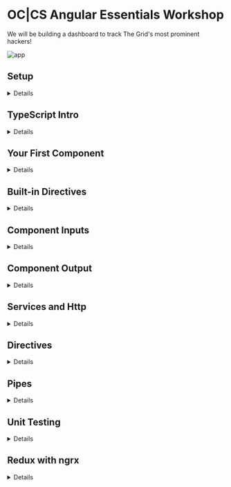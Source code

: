 # OC|CS Angular Essentials Workshop

We will be building a dashboard to track The Grid's most prominent hackers!

![app](https://raw.githubusercontent.com/victormejia/fluent-angular-testing-workshop/master/screenshots/app-screenshot.png)

## Setup
<details>
  <summary>Details</summary>

### 1. Please install the following on your machine:
  * Node 8.x
  * npm 5.x
  * Angular CLI: `npm install -g @angular/cli`
  * Latest Chrome
  * Latest Chrome Canary (Beta)
  * **highly** recommend downloading Visual Studio Code: https://code.visualstudio.com/
    * install the following extensions:
    * [EditorConfig](https://marketplace.visualstudio.com/items?itemName=EditorConfig.EditorConfig)
    * [TSLint](https://marketplace.visualstudio.com/items?itemName=eg2.tslint)
    * [Angular Language Service](https://marketplace.visualstudio.com/items?itemName=Angular.ng-template)
    * [angular2-inline](https://marketplace.visualstudio.com/items?itemName=natewallace.angular2-inline)
    * [Sass](https://marketplace.visualstudio.com/items?itemName=robinbentley.sass-indented)
    * [vscode-icons](https://marketplace.visualstudio.com/items?itemName=robertohuertasm.vscode-icons)

### 2. Scaffold a new Angular project using the CLI

```bash
ng new occs-workshop --style=scss --routing
```

This adds support for Sass and enables routing.

### 3. Install the following project dependencies:

```bash
npm install semantic-ui-card semantic-ui-input semantic-ui-reset semantic-ui-table npm-run-all json-server faker @types/faker -S
```

Configure the CLI to bundle the Semantic UI dependencies by updating the `styles` in `.angular-cli.json`

```js
"styles": [
  "styles.scss",
  "../node_modules/semantic-ui-table/table.min.css",
  "../node_modules/semantic-ui-reset/reset.min.css",
  "../node_modules/semantic-ui-input/input.min.css",
  "../node_modules/semantic-ui-card/card.min.css"
]
```

### 4. Configure json-server for a quick mock API

  * Grab `db.json` from this repo, and place it at the root of your project
  * Create a `proxy.conf.json` with the following contents:

```json
{
  "/api": {
    "target": "http://localhost:3000",
    "secure": false
  }
}
```

  * Create a `routes.json` with the following contents:

```json
{
  "/api/*": "/$1"
}
```

We have created a new API route `/api`, and the available route is `localhost:3000/api/hackers`. Since running `ng serve` spins up a webpack dev server, we run it with a proxy, so that that when we make a request to something like `localhost:4200/api/hackers`, it will route that to `localhost:3000/api/hackers`.

  * Configure the following `npm` scripts:

```json
"start": "run-p start:server start:client"
"start:client": "ng serve --proxy-config proxy.conf.json --open"
"start:server": "json-server --watch db.json --routes routes.json"
```

### 5. Add some quick styles:

  * Drop `<link href="https://fonts.googleapis.com/css?family=Titillium+Web" rel="stylesheet">` in your index.html
  * Add the following to `styles.scss`

```css
body {
  background-color: #f9f9f9 !important;
  font-size: 15px;
  font-family: 'Titillium Web', sans-serif !important;
}
```

### 6. Run it :boom:
Run `npm start`.

In your browser, `localhost:3000/api/hackers` should display the list of hackers:

![db](https://raw.githubusercontent.com/victormejia/occs-angular-workshop/setup/screenshots/db.png)

Your Angular app will be live at `localhost:4200`:

![app](https://raw.githubusercontent.com/victormejia/occs-angular-workshop/setup/screenshots/start.png)


Your changes should look like this: https://github.com/victormejia/occs-angular-workshop/commit/f62e54aa2ea924d8183687ef18290c81b78807bf
</details>

## TypeScript Intro

<details>
  <summary>Details</summary>

TypeScript is a typed superset of JavaScript. Your current JavaScript code will be understood by TS, and you can sprinkle in types as you'd like. JavaScript has types, but is dynamic and TS allows you to enforce typing at both dev and compile time.

Let's start with the built in types:

### `string`

```js
const name: string = 'Victor';
```

### `number`

```js
function add(x: number, y: number) {
  return x + y;
}
```

### `boolean`

```js
const married: boolean = true;
```

### `Array<T>` or `T[]`

```js
export class ProductListComponent {

  products: string[]

  constructor() {}
}
```

### `any`
You can declare a type to be of `any`:

```js
function clone(src: any) {
  ...
}
```

### `Object`
Or say it's an object:

```js
function clone(src: Object) {
  ...
}
```

## Beyond the basics

### you can specify that functions return a value

```js
function add(x, y): number {
  return x + y
}
```

### Property Initiliazers

Property initializers work out of the box in TS (current at stage-2), and they are used quite often in Angular.

```js
class ProductListComponent {
  products: string[] = ['A', 'B'];

  constructor() {
  }
}
```

### `public/private` modifier in constructor

Giving a modifier to a parameter automatically assigns that as a property on your instance:

```js
class ProductListComponent {
  products: string[] = ['A', 'B'];

  constructor(public http) {
  }

  methodA() {
    // you have access to this.http
  }
}
```

### Interfaces

Interfaces are a powerful way to describe your data. It enforces structure to your models without needlessly creating classes.

```js
interface Hacker {
  id: string;
  name: string;
  inDanger: boolean;
  email?: string;
  password?: string;
}

// the following would give an error because "password" is a required property and not optional
const hackerA: Hacker = {
  id: 1,
  name: 'Ron',
  inDanger: false,
}
```

### enums

```js
const enum Directions {
  Up,
  Down,
  Left,
  Right
}

let directions = [Directions.Up, Directions.Down, Directions.Left, Directions.Right]
```

string enum types also supported, although in this case a plain object suffices:

```js
enum ActionType {
  AddUser = 'ADD_USER',
  DeleteUser = 'DELETE_USER',
  RenameUser = 'RENAME_USER',
}
```

vs.

```js
const ActionType = {
  AddUser: 'ADD_USER',
  DeleteUser: 'DELETE_USER',
  RenameUser: 'RENAME_USER'
}
```
</details>

## Your First Component

<details>
  <summary>Details</summary>

Let's generate the app's header component:

```bash
ng generate component header
```

This will automatically generate a component for you with selector `app-header`. Then we can add a property on this component:

```js
export class HeaderComponent implements OnInit {

  title = 'The Grid';

  constructor() { }

  ngOnInit() {
  }

}
```

The template is simple:

```html
<header id="particles">
  <h2>{{ title }}</h2>
</header>
```

and sprinkle some styles on `header.component.scss`

```css
header {
  height: 50px;
  background: #1A2129;
  position: fixed;
  top: 0px;
  width: 100%;
  z-index: 1;

  h2 {
    color: #fff;
    margin: 0;
    padding: 10px;
    position: absolute;
    left: 10px;
  }
}
```

Finally, replace the boilerplate html in `app.component.html`

```html
<app-header></app-header>
<router-outler></router-outlet>
```

Lots going on here. In Angular you can (one-way) data bind properties using the `{{ title }}` syntax. Also, Angular gives you scoped-styled components out of the box!

![scoped styles](https://d3vv6lp55qjaqc.cloudfront.net/items/3V070b1W2p3H2M250A38/Screen%20Shot%202017-08-10%20at%2011.12.45%20AM.png?X-CloudApp-Visitor-Id=b09e9af6ac0bf9f72590951057fdf698&v=326ab08a)

This can be configured by changing the `ViewEncapsulation`:

![view encapsulation](https://d3vv6lp55qjaqc.cloudfront.net/items/0o381o3K1T2v261x1j1C/Screen%20Shot%202017-08-10%20at%2011.13.42%20AM.png?X-CloudApp-Visitor-Id=b09e9af6ac0bf9f72590951057fdf698&v=61ecb08a)

Reference Commit: https://github.com/victormejia/occs-angular-workshop/commit/4c9d640a65448b954656d9362028caf3ffe8c6dc
</details>

## Built-in Directives

<details>
  <summary>Details</summary>
</details>

## Component Inputs

<details>
  <summary>Details</summary>

Let's get to now generating a table of hackers. Start by generating a `hacker-list` component:

```bash
ng generate component hacker-list
```

We will also be configuring the Router. For the root route, we want to render this component, so in `app-routing.module.ts`, import this new component and change the router's config:

```js
import { HackerListComponent } from './hacker-list/hacker-list.component';

const routes: Routes = [
  {
    path: '',
    component: HackerListComponent
  }
];
```

Wrap the `router-outlet` so we can add some styling around it:

```html
<div class="app">
  <div class="content">
    <router-outlet></router-outlet>
  </div>
</div>
```

```css
.app {
  margin-top: 80px;

  .content {
    max-width: 900px;
    padding: 10px;
    margin: 20px auto;
  }
}
```

The `HackerList` component should have a property `hackers` of type `Array<Hacker>`:

```js
hackers: Array<Hacker>;
```

Create a `hacker.model.ts` in `app/core`, which will hold the interface to describe `Hacker` objects

```js
export interface Hacker {
  id: string;
  name: string;
  dob: string;
  address: string;
  cityStateZip: string;
  avatar: string;
  phone: string;
  statusMessage: string;
  status?: string;
  specialty: string;
  ip: string;
  email: string;
  password: string;
}
```

The `?` here tells it that the `status` property will be optional.

In your component, any data fetching/setting should be done in the `OnInit` lifecycle hook (the `ngOnInit` method). Assign the following objects to the the `hackers` property:

```js
{
  id: '0bf594d6-2d36-47de-af83-91c0c816a905',
  name: 'Ignacio',
  dob: '1956-12-07T15:30:00.333Z',
  address: '7269 Bradtke Coves',
  cityStateZip: 'West Cade, Tennessee 36631',
  avatar: 'https://s3.amazonaws.com/uifaces/faces/twitter/ninjad3m0/128.jpg',
  phone: '(367) 277-3869',
  statusMessage: 'We need to back up the digital SSL port!',
  specialty: 'calculating feed',
  ip: '173.68.118.11',
  email: 'Ignacio_Littel.Haag@gmail.com',
  password: 'kxHxzucqwmvV3y9'
},
{
  id: '70dd6f38-fd14-4dfd-bd43-3b07586ce49e',
  name: 'Price',
  dob: '1960-06-01T11:01:12.720Z',
  address: '85066 Ona Shores',
  cityStateZip: 'Cartwrightview, South Carolina 24722',
  avatar: 'https://s3.amazonaws.com/uifaces/faces/twitter/ashocka18/128.jpg',
  phone: '(775) 232-7260',
  statusMessage: 'Use the optical RAM pixel, then you can navigate the online protocol!',
  specialty: 'bypassing pixel',
  ip: '187.154.44.205',
  email: 'Price.Donnelly9_Thompson37@gmail.com',
  password: 'ttRXuJjmsm9NLdG',
  status: 'warning'
}
```

In the component's template, we can now render a table. In the table body, use the `*ngFor` directive to render a row for each hacker. For now, render empty `td` cells.

```html
<table class="ui selectable celled table">
  <thead>
    <tr>
      <th>Status</th>
      <th>Name</th>
      <th>Specialty</th>
      <th>Secret Address</th>
      <th class="phone">Phone</th>
      <th>DOB</th>
      <th>Last Message</th>
    </tr>
  </thead>
  <tbody>
    <tr *ngFor="let hacker of hackers">
      <td></td>
      <td></td>
      <td></td>
      <td></td>
      <td></td>
      <td></td>
      <td></td>
    </tr>
  </tbody>
</table>
```

We could render all the necessary fields here, but let's take a step further a create a component to render the table cells for each hacker.

```bash
ng generate component hacker
```

This component needs an input to render its data. In Angular, inputs to components are denoted by square brackets `[]`:

```html
<app-contact [contact]="contactInfo"></app-contact>
```

Here, we are passing in the `contactInfo` object as the `contact` property on the component.

Update the template of the `Hacker` component to render the data:

```html
<td>{{hacker.status}}</td>
<td>{{hacker.name}}</td>
<td>{{hacker.specialty}}</td>
<td>{{hacker.address}} {{hacker.cityStateZip}}</td>
<td>{{hacker.phone}}</td>
<td>{{hacker.dob}}</td>
<td>{{hacker.statusMessage}}</td>
```

Let's now use this component in the `hacker-list` component:

```html
<tr app-hacker [hacker]="hacker" *ngFor="let hacker of hackers"></tr>`
```

We aren't using the component in the usual `<app-hacker></app-hacker>` way. The reason here is that there really isn't an easy way to replace the wrapper with its contents (think `replace` from Angular 1.x)

![hacker](https://d3vv6lp55qjaqc.cloudfront.net/items/1c0j1u2h3R3Y381k2P2X/%5Bf27e7b49b0038d2ed88665f6084cdad8%5D_Screen+Shot+2017-08-10+at+3.11.41+PM.png?X-CloudApp-Visitor-Id=b09e9af6ac0bf9f72590951057fdf698&v=47fd550a)

To over come this, we can still use the component, except we must update the selector:

```js
selector: '[app-hacker], // tslint:disable-line'
```

The current `tslint` configuration doesn't allow this, so we can suppres this error.

If you've installed the Angular Language Service extension, you'll see an error in your editor:

![error](https://d3vv6lp55qjaqc.cloudfront.net/items/1Y3m3V3i240h2Y0T3E0V/Screen%20Shot%202017-08-10%20at%202.58.54%20PM.png?X-CloudApp-Visitor-Id=b09e9af6ac0bf9f72590951057fdf698&v=f43f648d)

It's giving you a real-time hint, and if you try to run this you'll see this error in your console:

![error](https://d3vv6lp55qjaqc.cloudfront.net/items/021U1C2l1b3E331b1e3t/Screen%20Shot%202017-08-10%20at%203.00.58%20PM.png?X-CloudApp-Visitor-Id=b09e9af6ac0bf9f72590951057fdf698&v=0d0156f2)

We need to tell the component that it has inputs, and we do so by using the `@Input` decorator when declaring the `hacker` property on the `Hacker` component.

```js
@Input() hacker: Hacker;
```

Result:

![result](https://d3vv6lp55qjaqc.cloudfront.net/items/1N3v0I3U1R37160P0I3G/Screen%20Shot%202017-08-10%20at%203.37.10%20PM.png?X-CloudApp-Visitor-Id=b09e9af6ac0bf9f72590951057fdf698&v=9a223d82)

Reference commit: https://github.com/victormejia/occs-angular-workshop/commit/726b65b8c0459517ffbe57c4ea1eabbd0517bc47

</details>

## Component Output

<details>
  <summary>Details</summary>
</details>

## Services and Http

<details>
  <summary>Details</summary>
</details>

## Directives

<details>
  <summary>Details</summary>
</details>

## Pipes

<details>
  <summary>Details</summary>
</details>

## Unit Testing

<details>
  <summary>Details</summary>
</details>

## Redux with ngrx

<details>
  <summary>Details</summary>
</details>